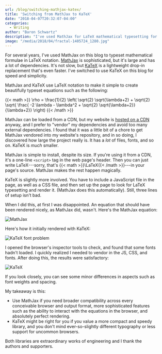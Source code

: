 ```yaml
---
url: /blog/switching-mathjax-katex/
title: 'Switching from MathJax to KaTeX'
date: "2018-04-07T20:32:07-04:00"
categories:
  - Writing
author: "Baron Schwartz"
description: "I've used MathJax for LaTeX mathematical typesetting for years; I replaced it with KaTeX, which is smaller and faster"
image: "/media/2018/04/fractal-1405724_1280.jpg"
---
```


For several years, I've used MathJax on this blog to typeset mathematical formulae in LaTeX notation.
[MathJax](https://www.mathjax.org/) is sophisticated, but it's large and has a lot of dependencies.
It's not slow, but [KaTeX](https://khan.github.io/KaTeX/) is a lightweight drop-in replacement that's even faster.
I've switched to use KaTeX on this blog for speed and simplicity.

<!--more-->

MathJax and KaTeX use LaTeX notation to make it simple to create beautifully typeset equations such as the following:

{{< math >}}
\rho = \frac{1}{2} \left( \sqrt{2} \sqrt{\lambda+2} + \sqrt{2} \sqrt{ \frac{ -2 \lambda - \lambda^2 + \sqrt{2} \sqrt{\lambda+2}}{\lambda+2}} \right)
{{< /math >}}

MathJax can be loaded from a CDN, but my website is [hosted on a
CDN](https://netlify.com) anyway, and I prefer to "vendor" my dependencies and
avoid too many external dependencies. I found that it was a little bit of a
chore to get MathJax vendored into my website's repository, and in so doing, I
discovered how large the project really is. It has a *lot* of files, fonts, and
so on. KaTeX is *much* smaller.

MathJax is simple to install, despite its size. If you're using it from a CDN,
it's a one-line `<script>` tag in the web page's header. Then you can just write
LaTeX---sorry, that's {{< math >}}\LaTeX{{< /math >}}---in your page's source. MathJax makes the
rest happen magically.

KaTeX is slightly more involved. You have to include a JavaScript file in the
page, as well as a CSS file, and then set up the page to look for LaTeX
typesetting and render it. (MathJax does this automatically). Still, three lines
of setup isn't bad.

When I did this, at first I was disappointed. An equation that should have been
rendered nicely, as MathJax did, wasn't. Here's the MathJax equation:

![MathJax](/media/2018/04/mathjax.png)

Here's how it initially rendered with KaTeX:

![KaTeX font problem](/media/2018/04/katex-fonts-problem.png)

I opened the browser's inspector tools to check, and found that some fonts
hadn't loaded. I quickly realized I needed to vendor in the JS, CSS, and fonts.
After doing this, the results were satisfactory:

![KaTeX](/media/2018/04/katex.png)

If you look closely, you can see some minor differences in aspects such as font
weights and spacing.

My takeaway is this:

- Use MathJax if you need broader compatibility across every conceivable browser
  and output format, more sophisticated features such as the ability to interact
  with the equations in the browser, and absolutely perfect rendering.
- KaTeX might be right for you if you value a more compact and speedy library,
  and you don't mind ever-so-slightly different typography or less support for
  uncommon browsers.

Both libraries are extraordinary works of engineering and I thank the authors
and supporters.
